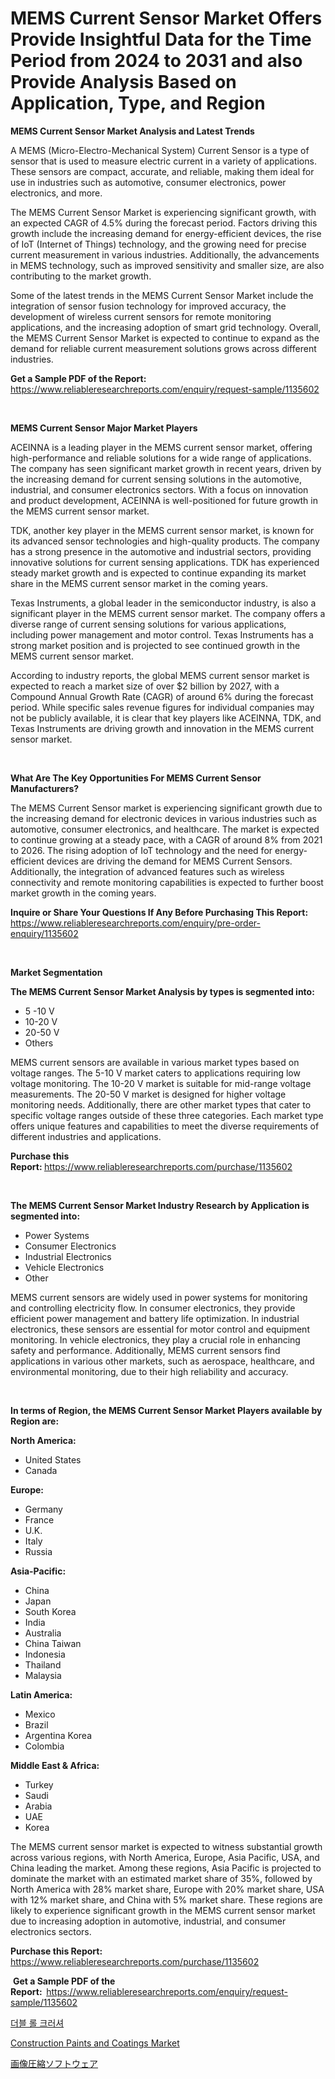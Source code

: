 <p><h1>MEMS Current Sensor Market Offers Provide Insightful Data for the Time Period from 2024 to 2031 and also Provide Analysis Based on Application, Type, and Region</h1></p><p><strong>MEMS Current Sensor Market Analysis and Latest Trends</strong></p>
<p><p>A MEMS (Micro-Electro-Mechanical System) Current Sensor is a type of sensor that is used to measure electric current in a variety of applications. These sensors are compact, accurate, and reliable, making them ideal for use in industries such as automotive, consumer electronics, power electronics, and more.</p><p>The MEMS Current Sensor Market is experiencing significant growth, with an expected CAGR of 4.5% during the forecast period. Factors driving this growth include the increasing demand for energy-efficient devices, the rise of IoT (Internet of Things) technology, and the growing need for precise current measurement in various industries. Additionally, the advancements in MEMS technology, such as improved sensitivity and smaller size, are also contributing to the market growth.</p><p>Some of the latest trends in the MEMS Current Sensor Market include the integration of sensor fusion technology for improved accuracy, the development of wireless current sensors for remote monitoring applications, and the increasing adoption of smart grid technology. Overall, the MEMS Current Sensor Market is expected to continue to expand as the demand for reliable current measurement solutions grows across different industries.</p></p>
<p><strong>Get a Sample PDF of the Report:&nbsp;</strong> <a href="https://www.reliableresearchreports.com/enquiry/request-sample/1135602">https://www.reliableresearchreports.com/enquiry/request-sample/1135602</a></p>
<p>&nbsp;</p>
<p><strong>MEMS Current Sensor Major Market Players</strong></p>
<p><p>ACEINNA is a leading player in the MEMS current sensor market, offering high-performance and reliable solutions for a wide range of applications. The company has seen significant market growth in recent years, driven by the increasing demand for current sensing solutions in the automotive, industrial, and consumer electronics sectors. With a focus on innovation and product development, ACEINNA is well-positioned for future growth in the MEMS current sensor market.</p><p>TDK, another key player in the MEMS current sensor market, is known for its advanced sensor technologies and high-quality products. The company has a strong presence in the automotive and industrial sectors, providing innovative solutions for current sensing applications. TDK has experienced steady market growth and is expected to continue expanding its market share in the MEMS current sensor market in the coming years.</p><p>Texas Instruments, a global leader in the semiconductor industry, is also a significant player in the MEMS current sensor market. The company offers a diverse range of current sensing solutions for various applications, including power management and motor control. Texas Instruments has a strong market position and is projected to see continued growth in the MEMS current sensor market.</p><p>According to industry reports, the global MEMS current sensor market is expected to reach a market size of over $2 billion by 2027, with a Compound Annual Growth Rate (CAGR) of around 6% during the forecast period. While specific sales revenue figures for individual companies may not be publicly available, it is clear that key players like ACEINNA, TDK, and Texas Instruments are driving growth and innovation in the MEMS current sensor market.</p></p>
<p>&nbsp;</p>
<p><strong>What Are The Key Opportunities For MEMS Current Sensor Manufacturers?</strong></p>
<p><p>The MEMS Current Sensor market is experiencing significant growth due to the increasing demand for electronic devices in various industries such as automotive, consumer electronics, and healthcare. The market is expected to continue growing at a steady pace, with a CAGR of around 8% from 2021 to 2026. The rising adoption of IoT technology and the need for energy-efficient devices are driving the demand for MEMS Current Sensors. Additionally, the integration of advanced features such as wireless connectivity and remote monitoring capabilities is expected to further boost market growth in the coming years.</p></p>
<p><strong>Inquire or Share Your Questions If Any Before Purchasing This Report:</strong> <a href="https://www.reliableresearchreports.com/enquiry/pre-order-enquiry/1135602">https://www.reliableresearchreports.com/enquiry/pre-order-enquiry/1135602</a></p>
<p>&nbsp;</p>
<p><strong>Market Segmentation</strong></p>
<p><strong>The MEMS Current Sensor Market Analysis by types is segmented into:</strong></p>
<p><ul><li>5 -10 V</li><li>10-20 V</li><li>20-50 V</li><li>Others</li></ul></p>
<p><p>MEMS current sensors are available in various market types based on voltage ranges. The 5-10 V market caters to applications requiring low voltage monitoring. The 10-20 V market is suitable for mid-range voltage measurements. The 20-50 V market is designed for higher voltage monitoring needs. Additionally, there are other market types that cater to specific voltage ranges outside of these three categories. Each market type offers unique features and capabilities to meet the diverse requirements of different industries and applications.</p></p>
<p><strong>Purchase this Report:&nbsp;</strong><a href="https://www.reliableresearchreports.com/purchase/1135602">https://www.reliableresearchreports.com/purchase/1135602</a></p>
<p>&nbsp;</p>
<p><strong>The MEMS Current Sensor Market Industry Research by Application is segmented into:</strong></p>
<p><ul><li>Power Systems</li><li>Consumer Electronics</li><li>Industrial Electronics</li><li>Vehicle Electronics</li><li>Other</li></ul></p>
<p><p>MEMS current sensors are widely used in power systems for monitoring and controlling electricity flow. In consumer electronics, they provide efficient power management and battery life optimization. In industrial electronics, these sensors are essential for motor control and equipment monitoring. In vehicle electronics, they play a crucial role in enhancing safety and performance. Additionally, MEMS current sensors find applications in various other markets, such as aerospace, healthcare, and environmental monitoring, due to their high reliability and accuracy.</p></p>
<p>&nbsp;</p>
<p><strong>In terms of Region, the MEMS Current Sensor Market Players available by Region are:</strong></p>
<p>
    <p> <strong> North America: </strong>
        <ul>
            <li>United States</li>
            <li>Canada</li>
        </ul>
        </p> 
    <p> <strong> Europe: </strong>
        <ul>
            <li>Germany</li>
            <li>France</li>
            <li>U.K.</li>
            <li>Italy</li>
            <li>Russia</li>
        </ul>
        </p> 
    <p> <strong> Asia-Pacific: </strong>
        <ul>
            <li>China</li>
            <li>Japan</li>
            <li>South Korea</li>
            <li>India</li>
            <li>Australia</li>
            <li>China Taiwan</li>
            <li>Indonesia</li>
            <li>Thailand</li>
            <li>Malaysia</li>
        </ul>
        </p> 
    <p> <strong> Latin America: </strong>
        <ul>
            <li>Mexico</li>
            <li>Brazil</li>
            <li>Argentina Korea</li>
            <li>Colombia</li>
        </ul>
        </p> 
    <p> <strong> Middle East & Africa: </strong>
        <ul>
            <li>Turkey</li>
            <li>Saudi</li>
            <li>Arabia</li>
            <li>UAE</li>
            <li>Korea</li>
        </ul>
    </p>
    </p>
<p><p>The MEMS current sensor market is expected to witness substantial growth across various regions, with North America, Europe, Asia Pacific, USA, and China leading the market. Among these regions, Asia Pacific is projected to dominate the market with an estimated market share of 35%, followed by North America with 28% market share, Europe with 20% market share, USA with 12% market share, and China with 5% market share. These regions are likely to experience significant growth in the MEMS current sensor market due to increasing adoption in automotive, industrial, and consumer electronics sectors.</p></p>
<p><strong>Purchase this Report: </strong><a href="https://www.reliableresearchreports.com/purchase/1135602">https://www.reliableresearchreports.com/purchase/1135602</a></p>
<p>&nbsp;<strong>Get a Sample PDF of the Report:&nbsp;&nbsp;</strong><a href="https://www.reliableresearchreports.com/enquiry/request-sample/1135602">https://www.reliableresearchreports.com/enquiry/request-sample/1135602</a></p>
<p><strong></strong></p>
<p><p><a href="https://github.com/plelbej847484502/Market-Research-Report-List-1/blob/main/31858688967.md">더블 롤 크러셔</a></p><p><a href="https://florentine-yuzu-f42.notion.site/Construction-Paints-and-Coatings-Market-Size-and-Growth-Market-Segmentation-Regional-and-Country-B-07fce70d5bd94a0ea99f1d866d309465">Construction Paints and Coatings Market</a></p><p><a href="https://github.com/oafhukehf4709715/Market-Research-Report-List-1/blob/main/37677189665.md">画像圧縮ソフトウェア</a></p></p>